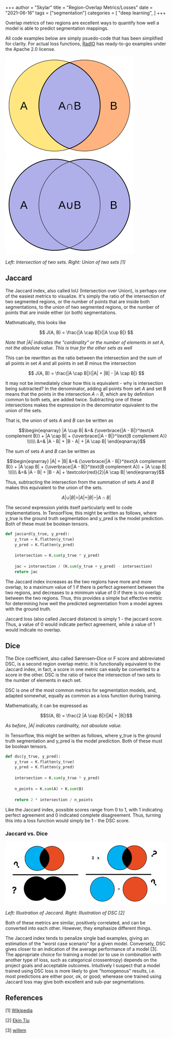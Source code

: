 +++
author = "Skylar"
title = "Region-Overlap Metrics/Losses"
date = "2021-06-16"
tags = ["segmentation"]
categories = [
    "deep learning",
]
+++

Overlap metrics of two regions are excellent ways to quantify how well a model
is able to predict segmentation mappings.

All code examples below are simply psuedo-code that has been simplified for
clarity. For actual loss functions,
[RadIO](https://analysiscenter.github.io/radio/_modules/radio/models/keras/losses.html)
has ready-to-go examples under the Apache 2.0 license.

![intersection](/images/posts/region_loss/set_intersection.png)
![union](/images/posts/region_loss/set_union.png)

*Left: Intersection of two sets. Right: Union of two sets <cite>[1]</cite>*

## Jaccard

The Jaccard index, also called IoU (Intersection over Union), is perhaps one of
the easiest metrics to visualize. It's simply the ratio of the intersection of
two segmented regions, or the number of points that are inside both
segmentations, to the union of two segmented regions, or the number of points
that are inside either (or both) segmentations.

Mathmatically, this looks like

$$ J(A, B) = \frac{|A \cap B|}{|A \cup B|} $$

*Note that $|A|$ indicates the "cardinality" or the number of elements in set
$A$, not the absolute value. This is true for the other sets as well*

This can be rewritten as the ratio between the intersection and the sum of
all points in set $A$ and all points in set $B$ minus the intersection

$$ J(A, B) = \frac{|A \cap B|}{|A| + |B| - |A \cap B|} $$

It may not be immediately clear how this is equivalent - why is intersection
being subtracted? In the denominator, adding all points from set $A$ and set B
means that the points in the intersection $A \cap B$, which are by definition
common to both sets, are added twice. Subtracting one of these intersections
makes the expression in the denominator equivalent to the union of the sets.

That is, the union of sets $A$ and $B$ can be written as

$$\begin{eqnarray}
|A \cup B| &=& {\overbrace{|A - B|}^\text{A complement B}} + |A \cap B| + {\overbrace{|A - B|}^\text{B complement A}} \\\\\\
&=& |A - B| + |B - A| + |A \cap B|
\end{eqnarray}$$

The sum of sets $A$ and $B$ can be written as

$$\begin{eqnarray}
|A| + |B| &=& {\overbrace{|A - B|}^\text{A complement B}} + |A \cap B| + {\overbrace{|A - B|}^\text{B complement A}} + |A \cap B| \\\\\\
&=& |A - B| + |B - A| + \textcolor{red}{2}|A \cap B|
\end{eqnarray}$$

Thus, subtracting the intersection from the summation of sets $A$ and $B$ makes this
equivalent to the union of the sets.

$$A| \cup |B| = |A| + |B| - |A \cap B|$$

The second expression yields itself particularly well to code implementations.
In TensorFlow, this might be written as follows, where y_true is the ground
truth segmentation and y_pred is the model prediction. Both of these must be
boolean tensors.

```python
def jaccard(y_true, y_pred):
    y_true = K.flatten(y_true)
    y_pred = K.flatten(y_pred)

    intersection = K.sum(y_true * y_pred)

    jac = intersection / (K.sum(y_true + y_pred) - intersection)
    return jac
```

The Jaccard index increases as the two regions have more and more overlap, to
a maximum value of 1 if there is perfect agreement between the two regions, and
decreases to a minimum value of 0 if there is no overlap between the two
regions. Thus, this provides a simple but effective metric for determining how
well the predicted segmentation from a model agrees with the ground truth.

Jaccard loss (also called Jaccard distance) is simply 1 - the jaccard score.
Thus, a value of 0 would indicate perfect agreement, while a value of 1 would
indicate no overlap.

## Dice

The Dice coefficient, also called Sørensen–Dice or F score and abbreviated DSC, is a
second region overlap metric. It is functionally equivalent to the Jaccard
index, in fact, a score in one metric can easily be converted to a score in the
other. DSC is the ratio of twice the intersection of two sets to the number
of elements in each set.

DSC is one of the most common metrics for segmentation models, and, adapted
somewhat, equally as common as a loss function during training.

Mathematically, it can be expressed as

$$S(A, B) = \frac{2 |A \cap B|}{|A| + |B|}$$

*As before, $|A|$ indicates cardinality, not absolute value.*

In Tensorflow, this might be written as follows, where y_true is the ground
truth segmentation and y_pred is the model prediction. Both of these must be
boolean tensors.

```python
def dsc(y_true, y_pred):
    y_true = K.flatten(y_true)
    y_pred = K.flatten(y_pred)

    intersection = K.sum(y_true * y_pred)

    n_points = K.sum(A) + K.sum(B)

    return 2 * intersection / n_points
```

Like the Jaccard index, possible scores range from 0 to 1, with 1 indicating
perfect agreement and 0 indicated complete disagreement. Thus, turning this
into a loss function would simply be 1 - the DSC score.

### Jaccard vs. Dice

![jaccard_or_dice](/images/posts/region_loss/jac_vs_dsc.png)

*Left: Illustration of Jaccard. Right: Illustration of DSC <cite>[2]</cite>*

Both of these metrics are similar, positively correlated, and can be converted
into each other. However, they emphasize different things.

The Jaccard index tends to penalize single bad examples, giving an estimation
of the "worst case scenario" for a given model. Conversely, DSC gives closer
to an indication of the average performance of a model [3]. The appropriate
choice for training a model (or to use in combination with another type of
loss, such as categorical crossentropy) depends on the project goals and
acceptable outcomes. Intuitively I suspect that a model trained using DSC loss is
more likely to give "homogenous" results, i.e. most predictions are either poor,
ok, or good; wherease one trained using Jaccard loss may give both excellent
and sub-par segmentations.


## References

[1] [Wikipedia](https://en.wikipedia.org/wiki/Jaccard_index)

[2] [Ekin Tiu](https://towardsdatascience.com/metrics-to-evaluate-your-semantic-segmentation-model-6bcb99639aa2)

[3] [willem](https://stats.stackexchange.com/a/276144)
